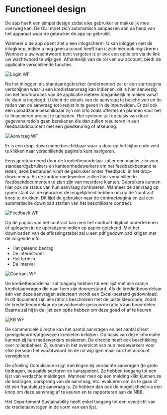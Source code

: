 # Functioneel design
De app heeft een simpel design zodat elke gebruiker er makkelijk mee overweg kan. De GUI moet zich automatisch aanpassen aan de hand van het apparaat waar de gebruiker de app op gebruikt. 

Wanneer u de app opent ziet u een inlogscherm. U kan inloggen met de inlogknop, indien u nog geen account heeft kan u zich hier ook registreren. Wanneer u uw wachtwoord bent vergeten is er ook een optie om via de link uw wachtwoord te wijzigen. Afhankelijk van de rol van uw account, biedt de applicatie verschillende functies. 

<img src="./assets/Login-Wireframe.jpg" alt="Login WF"> 

Na het inloggen als standaardgebruiker (ondernemer) zal er een startpagina verschijnen waar u een kredietaanvraag kan indienen, dit is hier aanwezig om het hoofdproces van de applicatie meteen toegankelijk te maken vanaf de klant is ingelogd. 
U dient de details van de aanvraag te beschrijven en de reden van de aanvraag tot krediet in te geven in de inputvelden. Er zal ook een uploadzone beschikbaar zijn om info zoals offertes en plannen voor het te financieren project te uploaden. Het systeem zal op basis van deze gegevens ratio's gaan berekenen die dan zullen resulteren in een feedbackdocument met een goedkeuring of afkeuring.  

<img src="./assets/Aanvraag-Wireframe.png" alt="Aanvraag WF">

Er is een drop-down menu beschikbaar waar u door op het bijhorende veld te klikken naar verschillende pagina's kunt navigeren.

Eens geretourneerd door de kredietbeoordelaar zal er een manier zijn voor standaardgebruikers en kantoormedewerkers om het feedbackbestand te lezen, deze bestanden vindt de gebruiker onder 'feedback' in het drop-down menu. Bij de kantoormedewerker zullen hier verschillende feedbackdocumenten te zien zijn van meerdere klanten. Gebruikers kunnen hier ook de status van hun aanvraag controleren. Wanneer de aanvraag op groen staat zal de gebruiker de mogelijkheid hebben om op de 'contract' knop te drukken. Dit lijdt de gebruiker naar de contractpagina en zal een automatische download starten van het beschikbare contract.

<img src="./assets/Feedback-Wireframe.png" alt="Feedback WF">

Op de pagina van het contract kan men het contract digitaal ondertekenen of uploaden in de uploadzone indien op papier getekend. Met het downloaden van de aflossingstabel zal u een pdf gedownload krijgen met de volgende info:
- Het geleend bedrag
- De interestvoet
- Het termijn
- De interval

<img src="./assets/Contract-Wireframe.png" alt="Contract WF">

De kredietbeoordelaar zal toegang hebben tot een lijst met alle oranje kredietaanvragen die naar hem zijn doorgestuurd. Als de kredietbeoordelaar één van deze aanvragen selecteert wordt een Excel-bestand gedownload. In dit document zijn alle ratio's beschreven met de juiste kleurcode, zodat de kredietbeoordelaar de onvoldoende gescoorde ratio's kan beoordelen. Daarna zal hij in de lijst een optie hebben om deze goed of af te keuren. 

<img src="./assets/KB-Wireframe.png" alt="KB WF">

De commerciele directie kan het aantal aanvragen en het aantal direct goedgekeurde/afgewezen kredieten bekijken. Op basis van deze informatie kunnen zij hun medewerkers evalueren. De directie heeft ook beschikking over rollenbeheer. Zij kunnen in het overzicht van hun medewerkers voor elke persoon het wachtwoord en de rol wijzigen maar ook het account verwijderen.

De afdeling Compliance krijgt meldingen bij verdachte aanvragen (te grote bedragen, bepaalde sectoren vb kansspelen). Ze hebben toegang tot een lijst van verdachte meldingen. Wanneer men op een melding klikt kunnen ze de bedragen, oorsprong van de aanvraag, etc. evalueren om na te gaan of dit een frauduleuze aanvraag is. Ze hebben dan ook de mogelijkheid via een knop om deze aanvraag af te keuren en te rapporteren aan de NBB. 

Het Departement Sustainability heeft enkel toegang tot een overzicht van de kredietaanvragen in de vorm van een lijst.